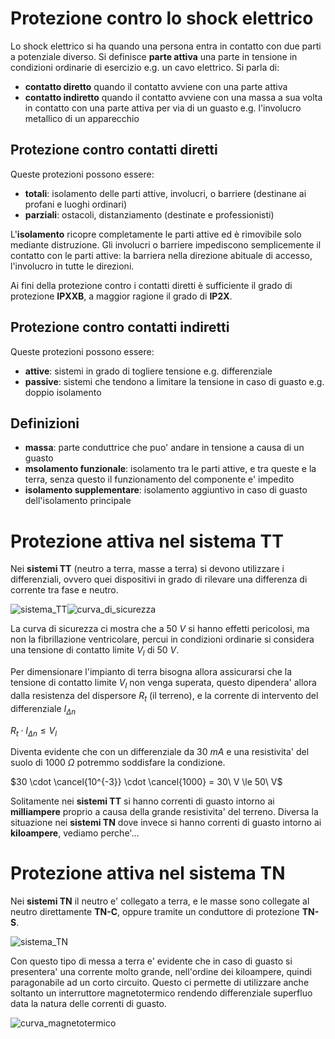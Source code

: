 # Protezione contro lo shock elettrico  

Lo shock elettrico si ha quando una persona entra in contatto con due parti a potenziale diverso. Si definisce **parte attiva** una parte in tensione in condizioni ordinarie di esercizio e.g. un cavo elettrico. Si parla di:

* **contatto diretto** quando il contatto avviene con una parte attiva
* **contatto indiretto** quando il contatto avviene con una massa a sua volta in contatto con una parte attiva per via di un guasto e.g. l'involucro metallico di un apparecchio

## Protezione contro contatti diretti  

Queste protezioni possono essere:  

* **totali**: isolamento delle parti attive, involucri, o barriere (destinane ai profani e luoghi ordinari)
* **parziali**: ostacoli, distanziamento (destinate e professionisti)

L'**isolamento** ricopre completamente le parti attive ed è rimovibile solo mediante distruzione. Gli involucri o barriere impediscono semplicemente il contatto con le parti attive: la barriera nella direzione abituale di accesso, l'involucro in tutte le direzioni.  

Ai fini della protezione contro i contatti diretti è sufficiente il  grado di protezione **IPXXB**, a maggior ragione il grado di **IP2X**.  

## Protezione contro contatti indiretti  

Queste protezioni possono essere:  

* **attive**: sistemi in grado di togliere tensione e.g. differenziale
* **passive**: sistemi che tendono a limitare la tensione in caso di guasto e.g. doppio isolamento

## Definizioni  

* **massa**: parte conduttrice che puo' andare in tensione a causa di un guasto
* **msolamento funzionale**: isolamento tra le parti attive, e tra queste e la terra, senza questo il funzionamento del componente e' impedito
* **isolamento supplementare**: isolamento aggiuntivo in caso di guasto dell'isolamento principale


# Protezione attiva nel sistema TT

Nei **sistemi TT** (neutro a terra, masse a terra) si devono utilizzare i differenziali, ovvero quei dispositivi in grado di rilevare una differenza di corrente tra fase e neutro.  

![sistema_TT](https://user-images.githubusercontent.com/7195133/219198175-9fef80f0-1d13-4d39-88dc-9ce5e2ff6e3b.jpg)![curva_di_sicurezza](https://user-images.githubusercontent.com/7195133/219171760-68adef17-8b2a-4917-b645-8e0bbad49e98.jpg)  

La curva di sicurezza ci mostra che a $50\ V$ si hanno effetti pericolosi, ma non la fibrillazione ventricolare, percui in condizioni ordinarie si considera una tensione di contatto limite $V_l$ di $50\ V$.  

Per dimensionare l'impianto di terra bisogna allora assicurarsi che la tensione di contatto limite $V_l$ non venga superata, questo dipendera' allora dalla resistenza del dispersore $R_t$ (il terreno), e la corrente di intervento del differenziale $I_{\Delta n}$  

$R_t \cdot I_{\Delta n} \le V_l$  

Diventa evidente che con un differenziale da $30\ mA$ e una resistivita' del suolo di $1000\ \Omega$ potremmo soddisfare la condizione.  

$30 \cdot \cancel{10^{-3}} \cdot \cancel{1000} = 30\ V \le 50\ V$  

Solitamente nei **sistemi TT** si hanno correnti di guasto intorno ai **milliampere** proprio a causa della grande resistivita' del terreno. Diversa la situazione nei **sistemi TN** dove invece si hanno correnti di guasto intorno ai **kiloampere**, vediamo perche'...  

# Protezione attiva nel sistema TN  

Nei **sistemi TN** il neutro e' collegato a terra, e le masse sono collegate al neutro direttamente **TN-C**, oppure tramite un conduttore di protezione **TN-S**.  

![sistema_TN](https://user-images.githubusercontent.com/7195133/219199501-ca3b9dcc-a76b-4e80-8ffd-651e9c50c5c4.jpg)  

Con questo tipo di messa a terra e' evidente che in caso di guasto si presentera' una corrente molto grande, nell'ordine dei kiloampere, quindi paragonabile ad un corto circuito. Questo ci permette di utilizzare anche soltanto un interruttore magnetotermico rendendo differenziale superfluo data la natura delle correnti di guasto.  

![curva_magnetotermico](https://user-images.githubusercontent.com/7195133/219207974-d56fa4e1-9ded-42ea-b231-8db3261d8a7b.jpg)  

